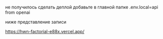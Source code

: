 не получилось сделать деплой 
добавьте в главной папке .env.local=api from openai 


ниже представление записи 



https://hwn-factorial-e88x.vercel.app/
